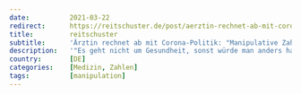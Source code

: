 ```yaml
---
date:          2021-03-22
redirect:      https://reitschuster.de/post/aerztin-rechnet-ab-mit-corona-politik-manipulative-zahlen/
title:         reitschuster
subtitle:      'Ärztin rechnet ab mit Corona-Politik: "Manipulative Zahlen"'
description:   '"Es geht nicht um Gesundheit, sonst würde man anders handeln" – eine Medizinerin erhebt im Interview auf der Kasseler Demo schwere Vorwürfe gegen die Regierung: "Was uns erzählt wird, ist so schräg, dass ich mir sage, haltet mich nicht für blöd, denn ich bin nicht blöd."'
country:       [DE]
categories:    [Medizin, Zahlen]
tags:          [manipulation]
---
```

